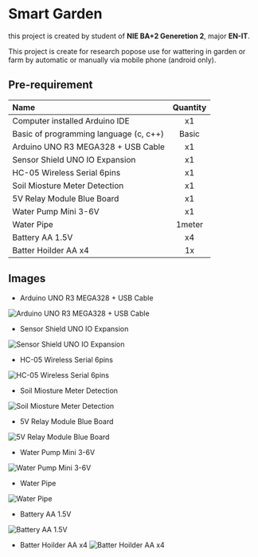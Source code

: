 # Smart Garden

this project is created by student of **NIE BA+2 Generetion 2**, major **EN-IT**.

This project is create for research popose use for wattering in garden or farm by automatic or manually via mobile phone (android only).

## Pre-requirement

| Name                                   | Quantity |
|:-------------------------------------- |:--------:|
| Computer installed Arduino IDE         | x1       |
| Basic of programming language (c, c++) | Basic    |
| Arduino UNO R3 MEGA328 + USB Cable     | x1       |
| Sensor Shield UNO IO Expansion         | x1       |
| HC-05 Wireless Serial 6pins            | x1       |
| Soil Miosture Meter Detection          | x1       |
| 5V Relay Module Blue Board             | x1       |
| Water Pump Mini 3-6V                   | x1       |
| Water Pipe                             | 1meter   |
| Battery AA 1.5V                        | x4       |
| Batter Hoilder AA x4                   | 1x       |

## Images

- Arduino UNO R3 MEGA328 + USB Cable

![Arduino UNO R3 MEGA328 + USB Cable](images/Arduino_UNO_R3_MEGA328_and_USB_cable.jpeg "Arduino UNO R3 MEGA328 + USB Cable")

- Sensor Shield UNO IO Expansion

![Sensor Shield UNO IO Expansion](images/Sensor_Shield_UNO_IO_Expansion.webp "Sensor Shield UNO IO Expansion")

- HC-05 Wireless Serial 6pins

![HC-05 Wireless Serial 6pins](/images/HC-05_Wireless_Serial_6pins.webp "HC-05 Wireless Serial 6pins")

- Soil Miosture Meter Detection

![Soil Miosture Meter Detection](/images/Soil_Miosture_Meter_Detection.jpeg "Soil Miosture Meter Detection")

- 5V Relay Module Blue Board

![5V Relay Module Blue Board](images/5V_Relay_Module_Blue_Board.jpeg "5V Relay Module Blue Board")

- Water Pump Mini 3-6V

![Water Pump Mini 3-6V ](images/Water_PumpMini_3-6V.webp "Water Pump Mini 3-6V")

- Water Pipe

![Water Pipe](images/Water_Pipe.webp "Water Pipe")

- Battery AA 1.5V

![Battery AA 1.5V](images/Battery_AA_1.5V.webp "Battery AA 1.5V")

- Batter Hoilder AA x4
![Batter Hoilder AA x4](images/Batter_Hoilder_AA_x4.jpeg "Batter Hoilder AA x4")